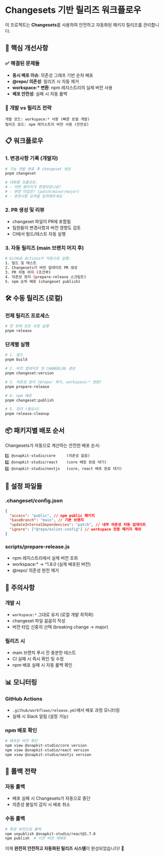 # Changesets 기반 릴리즈 워크플로우

이 프로젝트는 **Changesets**를 사용하여 안전하고 자동화된 패키지 릴리즈를 관리합니다.

## 🎯 **핵심 개선사항**

### ✅ **해결된 문제들**

- **동시 배포 이슈**: 의존성 그래프 기반 순차 배포
- **@repo/ 의존성**: 릴리즈 시 자동 제거
- **workspace:\* 변환**: npm 레지스트리의 실제 버전 사용
- **배포 안전성**: 실패 시 자동 롤백

### 🔄 **개발 vs 릴리즈 전략**

```
개발 모드: workspace:* 사용 (빠른 로컬 개발)
릴리즈 모드: npm 레지스트리 버전 사용 (안전성)
```

## 📋 **워크플로우**

### **1. 변경사항 기록 (개발자)**

```bash
# 기능 개발 완료 후 changeset 생성
pnpm changeset

# 대화형 프롬프트:
# - 어떤 패키지가 변경되었나요?
# - 변경 타입은? (patch/minor/major)
# - 변경사항 요약을 입력해주세요
```

### **2. PR 생성 및 리뷰**

- changeset 파일이 PR에 포함됨
- 팀원들이 변경사항과 버전 영향도 검토
- CI에서 빌드/테스트 자동 실행

### **3. 자동 릴리즈 (main 브랜치 머지 후)**

```bash
# GitHub Actions이 자동으로 실행:
1. 빌드 및 테스트
2. Changesets가 버전 업데이트 PR 생성
3. PR 자동 머지 (조건부)
4. 의존성 정리 (prepare-release 스크립트)
5. npm 순차 배포 (changeset publish)
```

## 🛠 **수동 릴리즈 (로컬)**

### **전체 릴리즈 프로세스**

```bash
# 한 번에 모든 과정 실행
pnpm release
```

### **단계별 실행**

```bash
# 1. 빌드
pnpm build

# 2. 버전 업데이트 및 CHANGELOG 생성
pnpm changeset:version

# 3. 의존성 정리 (@repo/ 제거, workspace:* 변환)
pnpm prepare-release

# 4. npm 배포
pnpm changeset:publish

# 5. 정리 (필요시)
pnpm release-cleanup
```

## 📦 **패키지별 배포 순서**

Changesets가 자동으로 계산하는 안전한 배포 순서:

```
1️⃣ @snapkit-studio/core     (의존성 없음)
2️⃣ @snapkit-studio/react    (core 배포 완료 대기)
3️⃣ @snapkit-studio/nextjs   (core, react 배포 완료 대기)
```

## 🔧 **설정 파일들**

### **.changeset/config.json**

```json
{
  "access": "public", // npm public 패키지
  "baseBranch": "main", // 기본 브랜치
  "updateInternalDependencies": "patch", // 내부 의존성 자동 업데이트
  "ignore": ["@repo/eslint-config"] // workspace 전용 패키지 제외
}
```

### **scripts/prepare-release.js**

- npm 레지스트리에서 실제 버전 조회
- workspace:\* → ^1.8.0 (실제 배포된 버전)
- @repo/ 의존성 완전 제거

## 🚨 **주의사항**

### **개발 시**

- `workspace:*` 그대로 유지 (로컬 개발 최적화)
- changeset 파일 꼼꼼히 작성
- 버전 타입 신중히 선택 (breaking change → major)

### **릴리즈 시**

- main 브랜치 푸시 전 충분한 테스트
- CI 실패 시 즉시 확인 및 수정
- npm 배포 실패 시 자동 롤백 확인

## 📊 **모니터링**

### **GitHub Actions**

- `.github/workflows/release.yml`에서 배포 과정 모니터링
- 실패 시 Slack 알림 (설정 가능)

### **npm 배포 확인**

```bash
# 배포된 버전 확인
npm view @snapkit-studio/core version
npm view @snapkit-studio/react version
npm view @snapkit-studio/nextjs version
```

## 🔄 **롤백 전략**

### **자동 롤백**

- 배포 실패 시 Changesets가 자동으로 중단
- 의존성 불일치 감지 시 배포 취소

### **수동 롤백**

```bash
# 특정 버전으로 롤백
npm unpublish @snapkit-studio/react@1.7.0
npm publish  # 이전 버전 재배포
```

이제 **완전히 안전하고 자동화된 릴리즈 시스템**이 완성되었습니다! 🎉
